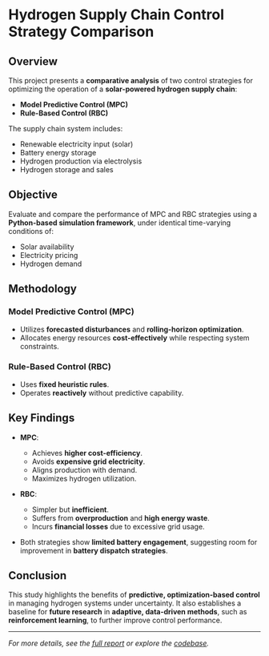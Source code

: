 # Hydrogen Supply Chain Control Strategy Comparison

## Overview

This project presents a **comparative analysis** of two control strategies for optimizing the operation of a **solar-powered hydrogen supply chain**:

- **Model Predictive Control (MPC)**
- **Rule-Based Control (RBC)**

The supply chain system includes:
- Renewable electricity input (solar)
- Battery energy storage
- Hydrogen production via electrolysis
- Hydrogen storage and sales

## Objective

Evaluate and compare the performance of MPC and RBC strategies using a **Python-based simulation framework**, under identical time-varying conditions of:
- Solar availability
- Electricity pricing
- Hydrogen demand

## Methodology

### Model Predictive Control (MPC)
- Utilizes **forecasted disturbances** and **rolling-horizon optimization**.
- Allocates energy resources **cost-effectively** while respecting system constraints.

### Rule-Based Control (RBC)
- Uses **fixed heuristic rules**.
- Operates **reactively** without predictive capability.

## Key Findings

- **MPC**:
  - Achieves **higher cost-efficiency**.
  - Avoids **expensive grid electricity**.
  - Aligns production with demand.
  - Maximizes hydrogen utilization.

- **RBC**:
  - Simpler but **inefficient**.
  - Suffers from **overproduction** and **high energy waste**.
  - Incurs **financial losses** due to excessive grid usage.

- Both strategies show **limited battery engagement**, suggesting room for improvement in **battery dispatch strategies**.

## Conclusion

This study highlights the benefits of **predictive, optimization-based control** in managing hydrogen systems under uncertainty. It also establishes a baseline for **future research** in **adaptive, data-driven methods**, such as **reinforcement learning**, to further improve control performance.

---

*For more details, see the [full report](./report.pdf) or explore the [codebase](./src).*
